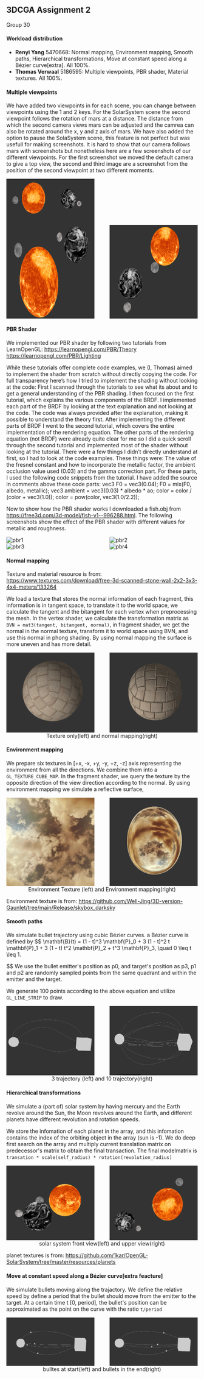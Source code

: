 ## 3DCGA Assignment 2

Group 30

#### Workload distribution

- **Renyi Yang** 5470668: Normal mapping, Environment mapping, Smooth paths, Hierarchical transformations, Move at constant speed along a Bézier curve[extra]. All 100%.
- **Thomas Verwaal** 5186595: Multiple viewpoints, PBR shader, Material textures. All 100%.

#### Multiple viewpoints
We have added two viewpoints in for each scene, you can change between viewpoints using the 1 and 2 keys. For the SolarSystem scene the second viewpoint follows the rotation of mars at a distance. The distance from which the second camera views mars can be adjusted and the camrea can also be rotated around the x, y and z axis of mars. We have also added the option to pause the SolaSystem scene, this feature is not perfect but was usefull for making screenshots. It is hard to show that our camera follows mars with screenshots but nonetheless here are a few screenshots of our different viewpoints. For the first screenshot we moved the default camera to give a top view, the second and third image are a screenshot from the position of the second viewpoint at two different moments.

<div style="display: flex; justify-content: space-between;">
  <img src="./viewpoint1.png" alt="viewpoint 1" style="width:46%;">
</div>

<div style="display: flex; justify-content: space-between;">
  <img src="./viewpoint2.png" alt="viewpoint 2" style="width:46%;">
  <img src="./viewpoint3.png" alt="viewpoint 3" style="width:46%;">
</div>

#### PBR Shader
We implemented our PBR shader by following two tutorials from LearnOpenGL:
https://learnopengl.com/PBR/Theory
https://learnopengl.com/PBR/Lighting

While these tutorials offer complete code examples, we (I, Thomas) aimed to implement the shader from scratch without directly copying the code. For full transparency here’s how I tried to implement the shading without looking at the code:
First I scanned through the tutorials to see what its about and to get a general understanding of the PBR shading. I then focused on the first tutorial, which explains the various components of the BRDF. I implemented each part of the BRDF by looking at the text explanation and not looking at the code. The code was always provided after the explanation, making it possible to understand the theory first. After implementing the different parts of BRDF I went to the second tutorial, which covers the entire implementation of the rendering equation. The other parts of the rendering equation (not BRDF) were already quite clear for me so I did a quick scroll through the second tutorial and implemented most of the shader without looking at the tutorial. There were a few things I didn’t directly understand at first, so I had to look at the code examples. These things were: The value of the fresnel constant and how to incorporate the metallic factor, the ambient occlusion value used (0.03) and the gamma correction part. For these parts, I used the following code snippets from the tutorial. I have added the source in comments above these code parts:
vec3 F0 = vec3(0.04); 
F0 = mix(F0, albedo, metallic);
vec3 ambient = vec3(0.03) * albedo * ao;
color = color / (color + vec3(1.0));
color = pow(color, vec3(1.0/2.2)); 

Now to show how the PBR shader works I downloaded a fish.obj from https://free3d.com/3d-model/fish-v1--996288.html.
The following screenshots show the effect of the PBR shader with different values for metallic and roughness.

<div style="display: flex; justify-content: space-between;">
  <img src="./pbr1" alt="pbr1" style="width:46%;">
  <img src="./pbr2" alt="pbr2" style="width:46%;">
</div>


<div style="display: flex; justify-content: space-between;">
  <img src="./pbr3" alt="pbr3" style="width:46%;">
  <img src="./pbr4" alt="pbr4" style="width:46%;">
</div>

#### Normal mapping

Texture and material resource is from: https://www.textures.com/download/free-3d-scanned-stone-wall-2x2-3x3-4x4-meters/133264

We load a texture that stores the normal information of each fragment, this information is in tangent space, to translate it to the world space, we calculate the tangent and the bitangent for each vertex when preprocessing the mesh. In the vertex shader, we calculate the transformation matrix as `BVN = mat3(tangent, bitangent, normal)`, in fragment shader, we get the normal in the normal texture, transform it to world space using BVN, and use this normal in phong shading. By using normal mapping the surface is more uneven and has more detail.

<div style="display: flex; justify-content: space-between;">
  <img src="./texture_only.png" alt="First Image" style="width:46%;">
  <img src="./normal_mapping.png" alt="Second Image" style="width:46%;">
</div>

<center>Texture only(left) and normal mapping(right)</center>

#### Environment mapping

We prepare six textures in [+x, -x, +y, -y, +z, -z] axis representing the environment from all the directions.  We combine them into a `GL_TEXTURE_CUBE_MAP`. In the fragment shader, we query the texture by the opposite direction of the view direction according to the normal. By using environment mapping we simulate a reflective surface,

<div style="display: flex; justify-content: space-between;">
  <img src="./env_texture.png" alt="First Image" style="width:46%;">
  <img src="./env_mapping.png" alt="Second Image" style="width:46%;">
</div>

<center>Environment Texture (left) and Environment mapping(right)</center>

Environment texture is from: https://github.com/Well-Jing/3D-version-Gaunlet/tree/main/Release/skybox_darksky

#### Smooth paths

We simulate bullet trajectory using cubic Bézier curves. a Bézier curve is defined by 
$$
\mathbf{B}(t) = (1 - t)^3 \mathbf{P}_0 + 3 (1 - t)^2 t \mathbf{P}_1 + 3 (1 - t) t^2 \mathbf{P}_2 + t^3 \mathbf{P}_3, \quad 0 \leq t \leq 1.

$$
We use the bullet emitter's position as p0, and target's position as p3, p1 and p2 are randomly sampled points from the same quadrant and within the emitter and the target.

We generate 100 points according to the above equation and utilize `GL_LINE_STRIP` to draw.

<div style="display: flex; justify-content: space-between;">
  <img src="./3_curves.png" alt="First Image" style="width:46%;">
  <img src="./10_curves.png" alt="Second Image" style="width:46%;">
</div>

<center>3 trajectory (left) and 10 trajectory(right)</center>

#### Hierarchical transformations

We simulate a (part of) solar system by having mercury and the Earth revolve around the Sun, the Moon revolves around the Earth, and different planets have different revolution and rotation speeds.

We store the infomation of each planet in the array, and this infomation contains the index of the orbiting object in the array (sun is -1). We do deep first search on the array and multiply current translation matrix on predecessor's matrix to obtain the final transaction. The final modelmatrix is `transation * scale(self_radius) * rotation(revolution_radius)`

<div style="display: flex; justify-content: space-between;">
  <img src="./solarsystem_front.png" alt="First Image" style="width:46%;">
  <img src="./solarsystem_up.png" alt="Second Image" style="width:46%;">
</div>

<center>solar system front view(left) and upper view(right)</center>

planet textures is from: https://github.com/1kar/OpenGL-SolarSystem/tree/master/resources/planets

#### Move at constant speed along a Bézier curve[extra feacture]

We simulate bullets moving along the trajactory. We define the relative speed by define a period that the bullet should move from the emitter to the target. At a certain time t [0, period], the bullet's position can be approximated as the point on the curve with the ratio `t/period`

<div style="display: flex; justify-content: space-between;">
  <img src="./move_1.png" alt="First Image" style="width:46%;">
  <img src="./move_2.png" alt="Second Image" style="width:46%;">
</div>

<center>bulltes at start(left) and bullets in the end(right)</center>
